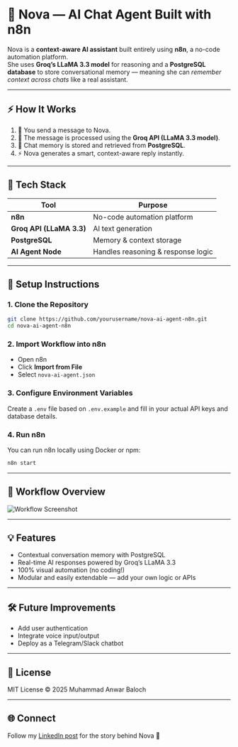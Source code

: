 # 🤖 Nova — AI Chat Agent Built with n8n

Nova is a **context-aware AI assistant** built entirely using **n8n**, a no-code automation platform.  
She uses **Groq’s LLaMA 3.3 model** for reasoning and a **PostgreSQL database** to store conversational memory — meaning she can *remember context across chats* like a real assistant.

---

## ⚡ How It Works

1. 💬 You send a message to Nova.  
2. 🤖 The message is processed using the **Groq API (LLaMA 3.3 model)**.  
3. 🧠 Chat memory is stored and retrieved from **PostgreSQL**.  
4. ⚡ Nova generates a smart, context-aware reply instantly.

---

## 🧩 Tech Stack

| Tool | Purpose |
|------|----------|
| **n8n** | No-code automation platform |
| **Groq API (LLaMA 3.3)** | AI text generation |
| **PostgreSQL** | Memory & context storage |
| **AI Agent Node** | Handles reasoning & response logic |

---

## 🧰 Setup Instructions

### 1. Clone the Repository
```bash
git clone https://github.com/yourusername/nova-ai-agent-n8n.git
cd nova-ai-agent-n8n
```

### 2. Import Workflow into n8n
- Open n8n
- Click **Import from File**
- Select `nova-ai-agent.json`

### 3. Configure Environment Variables
Create a `.env` file based on `.env.example` and fill in your actual API keys and database details.

### 4. Run n8n
You can run n8n locally using Docker or npm:
```bash
n8n start
```

---

## 🧩 Workflow Overview

![Workflow Screenshot](./screenshots/workflow-overview.png)

---

## 💡 Features

- Contextual conversation memory with PostgreSQL  
- Real-time AI responses powered by Groq’s LLaMA 3.3  
- 100% visual automation (no coding!)  
- Modular and easily extendable — add your own logic or APIs  

---

## 🛠 Future Improvements

- Add user authentication  
- Integrate voice input/output  
- Deploy as a Telegram/Slack chatbot  

---

## 📜 License

MIT License © 2025 Muhammad Anwar Baloch

---

## 🌐 Connect

Follow my [LinkedIn post](https://www.linkedin.com/posts/muhammad-anwar-62100b325_ai-nocode-automation-ugcPost-7385568696062214144-rHOc) for the story behind Nova 🚀
